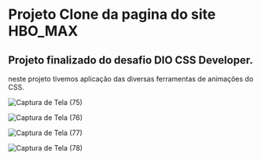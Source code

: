 # Projeto Clone da pagina do site HBO_MAX

## Projeto finalizado do desafio DIO CSS Developer.

neste projeto tivemos aplicação das diversas ferramentas de animações do CSS.



![Captura de Tela (75)](https://github.com/MKawan/projeot-clondo-site-do-hbomax/assets/51447066/644c3713-854a-4c13-acdb-f2f1f39c5797)


![Captura de Tela (76)](https://github.com/MKawan/projeot-clondo-site-do-hbomax/assets/51447066/2036b481-5bd1-482c-ae4e-e8c2969606db)


![Captura de Tela (77)](https://github.com/MKawan/projeot-clondo-site-do-hbomax/assets/51447066/6ba8edd6-227b-43c0-ae03-172c206bf017)


![Captura de Tela (78)](https://github.com/MKawan/projeot-clondo-site-do-hbomax/assets/51447066/1a653749-74b7-408d-9eee-125acfc33fe5)


